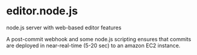editor.node.js
==============

node.js server with web-based editor features


A post-commit webhook and some node.js scripting ensures that commits are 
deployed in near-real-time (5-20 sec) to an amazon EC2 instance.
